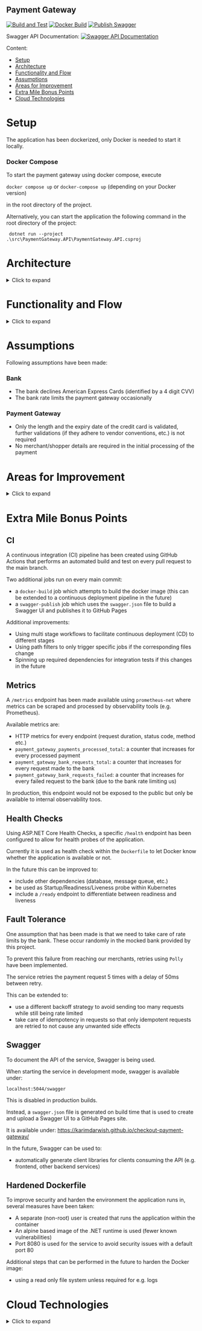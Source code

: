 ## Payment Gateway

[![Build and Test](https://github.com/KarimDarwish/checkout-payment-gateway/actions/workflows/build-test.yml/badge.svg)](https://github.com/KarimDarwish/checkout-payment-gateway/actions/workflows/build-test.yml)
[![Docker Build](https://github.com/KarimDarwish/checkout-payment-gateway/actions/workflows/docker-build.yml/badge.svg)](https://github.com/KarimDarwish/checkout-payment-gateway/actions/workflows/docker-build.yml)
[![Publish Swagger](https://github.com/KarimDarwish/checkout-payment-gateway/actions/workflows/swagger-publish.yml/badge.svg)](https://github.com/KarimDarwish/checkout-payment-gateway/actions/workflows/swagger-publish.yml)

Swagger API Documentation:
[![Swagger API Documentation](https://validator.swagger.io/validator?url=https://karimdarwish.github.io/checkout-payment-gateway/swagger.json)](https://karimdarwish.github.io/checkout-payment-gateway/)

Content:

* [Setup](#Setup)
* [Architecture](#Architecture)
* [Functionality and Flow](#Overview)
* [Assumptions](#Assumptions)
* [Areas for Improvement](#Areas-for-Improvement)
* [Extra Mile Bonus Points](#Extra-Mile-Bonus-Points)
* [Cloud Technologies](#Cloud-Technologies)

# Setup

The application has been dockerized, only Docker is needed to start it locally.

### Docker Compose

To start the payment gateway using docker compose, execute

``docker compose up`` or `docker-compose up` (depending on your Docker version)

in the root directory of the project.

Alternatively, you can start the application the following command in the root directory of the project:

```
 dotnet run --project .\src\PaymentGateway.API\PaymentGateway.API.csproj
 ```

# Architecture

<details>
  <summary>Click to expand</summary>
	test
</details>

# Functionality and Flow

<details>
  <summary>Click to expand</summary>
	test
</details>

# Assumptions

Following assumptions have been made:

### Bank

- The bank declines American Express Cards (identified by a 4 digit CVV)
- The bank rate limits the payment gateway occasionally

### Payment Gateway

- Only the length and the expiry date of the credit card is validated, further validations (if they adhere to vendor
  conventions, etc.) is not required
- No merchant/shopper details are required in the initial processing of the payment

# Areas for Improvement

<details>
  <summary>Click to expand</summary>
	Some parts of the application that still need improvement to make it production ready:

### Merchant and Payment Validation

More details about the merchant and the payment are required to ensure correctness of the payment and prevent any abuse of the payment gateway from unauthorized actors.

Steps like validating the merchant, preventing unwanted duplicate payments and associating a product or a subscription would then be possible.

### Authentication/Authorization

Adding an authentication/authorization concept (e.g. using JWT provided by an authorization server).

In ASP.NET Core this would be done by leveraging functionality of ``Microsoft.AspNetCore.Authentication`` and
configuring the JWT validation by calling `.AddJwtBearer()`.

An authorization strategy would then ensure that only users with the correct permissions can process payments/view
payment details.

### Multi Tenancy

At the moment, payments of all tenants are stored alike and no concept of multi tenancy is in place.

A more sophisticated setup (depending on the used database technology but e.g. a database/collection per tenant) would
need to be added to ensure data of multiple tenants is isolated

### Database

In the current state, an in-memory database is used and no data is made durable outside of the process of the
application.

A production-ready and scalable database would be required to persist payments across the lifetime of the application
and allow us to scale the payment gateway horizontally.


### Bank

Currently the bank is mocked and is deployed as part of the payment gateway. In a real world scenario, this would be a separate service.

Because of that, additional concerns have to be taken care of when communicating with the bank:

- Method of communication (synchronous/asynchronous)
- How is the Bank API exposed/available to the payment gateway
- Authentication/Authorization of the payment gateway
- Connectivity Issues: Circuit Breaking
- Error Handling


### Observability

While the application exposes metrics, more observability could be implemented that allows for better debugging and future performance improvements down the road.

Having a consistent span across the operation of processing a payment and single spans within different components (Payment Gateway, Bank) would improve the observability of the application.

Other observability concepts that could be added:

- Application Insights, Performance Monitoring and Exception Handling
- Centralized Log Aggregation (Splunk, Grafana Loki, Datadog, etc.)

</details>

# Extra Mile Bonus Points

## CI

A continuous integration (CI) pipeline has been created using GitHub Actions that performs an automated build and test
on every pull request to the main branch.

Two additional jobs run on every main commit:

- a ``docker-build`` job which attempts to build the docker image (this can be extended to a continuous deployment
  pipeline in the future)
- a ``swagger-publish`` job which uses the `swagger.json` file to build a Swagger UI and publishes it to GitHub Pages

Additional improvements:

- Using multi stage workflows to facilitate continuous deployment (CD) to different stages
- Using path filters to only trigger specific jobs if the corresponding files change
- Spinning up required dependencies for integration tests if this changes in the future

## Metrics

A ``/metrics`` endpoint has been made available using `prometheus-net` where metrics can be scraped and processed by
observability tools (e.g. Prometheus).

Available metrics are:

- HTTP metrics for every endpoint (request duration, status code, method etc.)
- ``payment_gateway_payments_processed_total``: a counter that increases for every processed payment
- ``payment_gateway_bank_requests_total``: a counter that increases for every request made to the bank
- ``payment_gateway_bank_requests_failed``: a counter that increases for every failed request to the bank (due to the
  bank rate limiting us)

In production, this endpoint would not be exposed to the public but only be available to internal observability toos.

## Health Checks

Using ASP.NET Core Health Checks, a specific ``/health`` endpoint has been configured to allow for health probes of the
application.

Currently it is used as health check within the ``Dockerfile`` to let Docker know whether the application is available
or not.

In the future this can be improved to:

- include other dependencies (database, message queue, etc.)
- be used as Startup/Readiness/Liveness probe within Kubernetes
- include a ``/ready`` endpoint to differentiate between readiness and liveness

## Fault Tolerance

One assumption that has been made is that we need to take care of rate limits by the bank. These occur randomly in the
mocked bank provided by this project.

To prevent this failure from reaching our merchants, retries using ``Polly`` have been implemented.

The service retries the payment request 5 times with a delay of 50ms between retry.

This can be extended to:

- use a different backoff strategy to avoid sending too many requests while still being rate limited
- take care of idempotency in requests so that only idempotent requests are retried to not cause any unwanted side
  effects

## Swagger

To document the API of the service, Swagger is being used.

When starting the service in development mode, swagger is available under:

``localhost:5044/swagger``

This is disabled in production builds.

Instead, a ``swagger.json`` file is generated on build time that is used to create and upload a Swagger UI to a GitHub
Pages site.

It is available under: https://karimdarwish.github.io/checkout-payment-gateway/

In the future, Swagger can be used to:

- automatically generate client libraries for clients consuming the API (e.g. frontend, other backend services)

## Hardened Dockerfile

To improve security and harden the environment the application runs in, several measures have been taken:

- A separate (non-root) user is created that runs the application within the container
- An alpine based image of the .NET runtime is used (fewer known vulnerabilities)
- Port 8080 is used for the service to avoid security issues with a default port 80

Additional steps that can be performed in the future to harden the Docker image:

- using a read only file system unless required for e.g. logs

# Cloud Technologies

<details>
  <summary>Click to expand</summary>
	test
</details>


